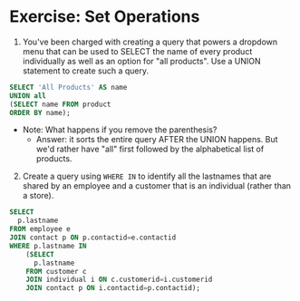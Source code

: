 # Exercise: Set Operations

1. You've been charged with creating a query that powers a dropdown menu that can be used to SELECT the name of every product individually as well as an option for "all products". Use a UNION statement to create such a query.

```sql
SELECT 'All Products' AS name
UNION all
(SELECT name FROM product
ORDER BY name);
```

* Note: What happens if you remove the parenthesis?
    * Answer: it sorts the entire query AFTER the UNION happens. But we'd rather have "all" first followed by the alphabetical list of products.


2. Create a query using `WHERE IN` to identify all the lastnames that are shared by an employee and a customer that is an individual (rather than a store).

```sql
SELECT 
  p.lastname
FROM employee e
JOIN contact p ON p.contactid=e.contactid
WHERE p.lastname IN
	(SELECT 
	  p.lastname
	FROM customer c
    JOIN individual i ON c.customerid=i.customerid
	JOIN contact p ON i.contactid=p.contactid);
```